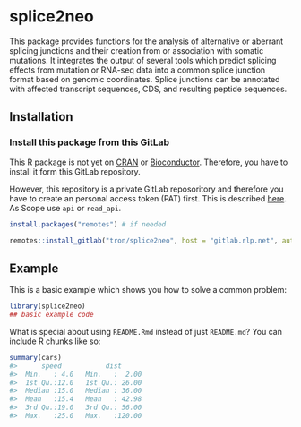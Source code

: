 
<!-- README.md is generated from README.Rmd. Please edit that file -->

# splice2neo

<!-- badges: start -->

<!-- badges: end -->

This package provides functions for the analysis of alternative or
aberrant splicing junctions and their creation from or association with
somatic mutations. It integrates the output of several tools which
predict splicing effects from mutation or RNA-seq data into a common
splice junction format based on genomic coordinates. Splice junctions
can be annotated with affected transcript sequences, CDS, and resulting
peptide sequences.

## Installation

### Install this package from this GitLab

This R package is not yet on [CRAN](https://CRAN.R-project.org) or
[Bioconductor](https://www.bioconductor.org/). Therefore, you have to
install it form this GitLab repository.

However, this repository is a private GitLab reposoritory and therefore
you have to create an personal access token (PAT) first. This is
described
[here](https://docs.gitlab.com/ee/user/profile/personal_access_tokens.html).
As Scope use `api` or `read_api`.

``` r
install.packages("remotes") # if needed

remotes::install_gitlab("tron/splice2neo", host = "gitlab.rlp.net", auth_token = "YOUR_ACCESS_TOKEN")
```

## Example

This is a basic example which shows you how to solve a common problem:

``` r
library(splice2neo)
## basic example code
```

What is special about using `README.Rmd` instead of just `README.md`?
You can include R chunks like so:

``` r
summary(cars)
#>      speed           dist       
#>  Min.   : 4.0   Min.   :  2.00  
#>  1st Qu.:12.0   1st Qu.: 26.00  
#>  Median :15.0   Median : 36.00  
#>  Mean   :15.4   Mean   : 42.98  
#>  3rd Qu.:19.0   3rd Qu.: 56.00  
#>  Max.   :25.0   Max.   :120.00
```
